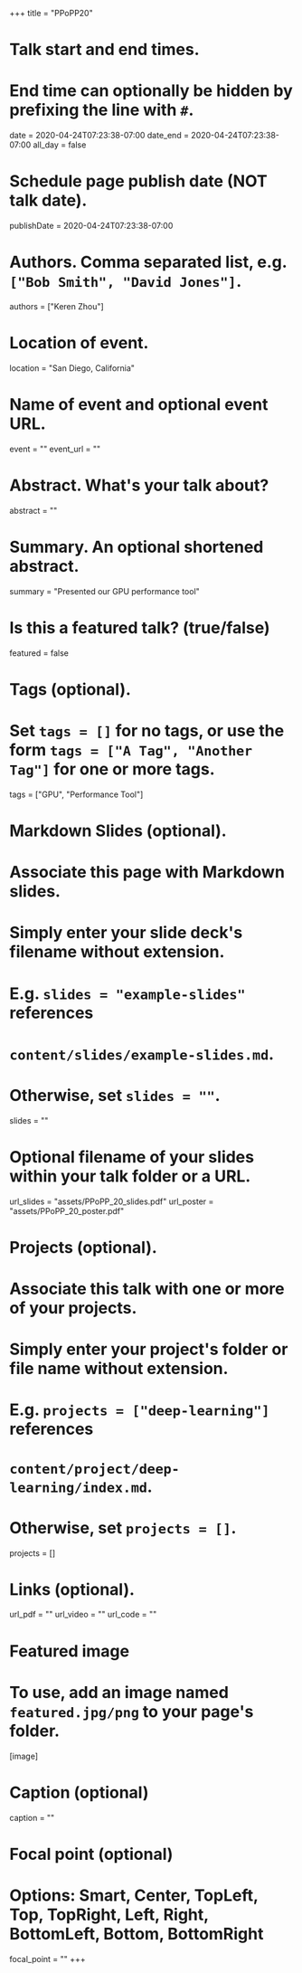 +++
title = "PPoPP20"

# Talk start and end times.
#   End time can optionally be hidden by prefixing the line with `#`.
date = 2020-04-24T07:23:38-07:00
date_end = 2020-04-24T07:23:38-07:00
all_day = false

# Schedule page publish date (NOT talk date).
publishDate = 2020-04-24T07:23:38-07:00

# Authors. Comma separated list, e.g. `["Bob Smith", "David Jones"]`.
authors = ["Keren Zhou"]

# Location of event.
location = "San Diego, California"

# Name of event and optional event URL.
event = ""
event_url = ""

# Abstract. What's your talk about?
abstract = ""

# Summary. An optional shortened abstract.
summary = "Presented our GPU performance tool"

# Is this a featured talk? (true/false)
featured = false

# Tags (optional).
#   Set `tags = []` for no tags, or use the form `tags = ["A Tag", "Another Tag"]` for one or more tags.
tags = ["GPU", "Performance Tool"]

# Markdown Slides (optional).
#   Associate this page with Markdown slides.
#   Simply enter your slide deck's filename without extension.
#   E.g. `slides = "example-slides"` references 
#   `content/slides/example-slides.md`.
#   Otherwise, set `slides = ""`.
slides = ""

# Optional filename of your slides within your talk folder or a URL.
url_slides = "assets/PPoPP_20_slides.pdf"
url_poster = "assets/PPoPP_20_poster.pdf"

# Projects (optional).
#   Associate this talk with one or more of your projects.
#   Simply enter your project's folder or file name without extension.
#   E.g. `projects = ["deep-learning"]` references 
#   `content/project/deep-learning/index.md`.
#   Otherwise, set `projects = []`.
projects = []

# Links (optional).
url_pdf = ""
url_video = ""
url_code = ""

# Featured image
# To use, add an image named `featured.jpg/png` to your page's folder. 
[image]
  # Caption (optional)
  caption = ""

  # Focal point (optional)
  # Options: Smart, Center, TopLeft, Top, TopRight, Left, Right, BottomLeft, Bottom, BottomRight
  focal_point = ""
+++
